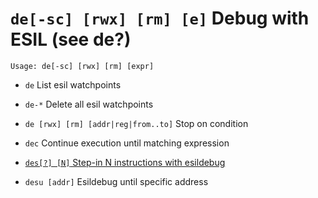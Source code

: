 <!-- TITLE: de -->

#  `de[-sc] [rwx] [rm] [e]` Debug with ESIL (see de?)


```text
Usage: de[-sc] [rwx] [rm] [expr]
```


- `de` List esil watchpoints
- `de-*` Delete all esil watchpoints
- `de [rwx] [rm] [addr|reg|from..to]` Stop on condition
- `dec` Continue execution until matching expression

- [ `des[?] [N]` Step-in N instructions with esildebug](/options/d/de/des)

- `desu [addr]` Esildebug until specific address

<p hidden>de de- dec des desu</p>